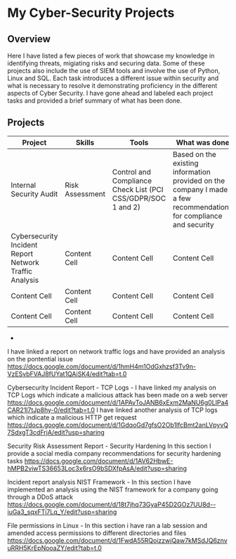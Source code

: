 # My Cyber-Security Projects

## Overview 
Here I have listed a few pieces of work that showcase my knowledge in identifying threats, migiating risks and securing data. Some of these projects also include the use of SIEM tools and involve the use of Python, Linux and SQL. Each task introduces a different issue within security and what is necessary to resolve it demonstrating proficiency in the different aspects of Cyber Security. I have gone ahead and labeled each project tasks and provided a brief summary of what has been done.

## Projects 


| Project  | Skills | Tools | What was done | Link |
| ------------- | ------------- | ------------- | ------------------- | ------------- |
|  Internal Security Audit | Risk Assessment  | Control and Compliance Check List (PCI CSS/GDPR/SOC 1 and 2)   | Based on the existing information provided on the company I made a few recommendations for compliance and security| [Click Here](https://docs.google.com/document/d/1Jgy_Ufiw7cTaeCfQVr-0_9Nq6-PVepehHtFTspOy67M/edit?usp=sharing) |
| Cybersecurity Incident Report Network Traffic Analysis | Content Cell  | Content Cell  | Content Cell  ||
| Content Cell  | Content Cell  | Content Cell  | Content Cell  ||
| Content Cell  | Content Cell  | Content Cell  | Content Cell  ||
 - 
I have linked a report on network traffic logs and have provided an analysis on the pontential issue https://docs.google.com/document/d/1hmH4m1OdGxhzsf3Tv9n-VzESvbFVAJ8fUYat1QAiSK4/edit?tab=t.0 

Cybersecurity Incident Report - TCP Logs - 
I have linked my analysis on TCP Logs which indicate a malicious attack has been made on a web server https://docs.google.com/document/d/1APAvToJANB6xExm2MaNU6g0LIPa4CAR21l7tJp8hy-0/edit?tab=t.0
I have linked another analysis of TCP logs which indicate a malicious HTTP get request https://docs.google.com/document/d/1GdqoGd7gfsO2Ob1lfcBmt2anLVpyvQ7SdxgT3cdFrjA/edit?usp=sharing

Security Risk Assessment Report -  Security Hardening
In this section I provide a social media company recommendations for security hardening tasks https://docs.google.com/document/d/1AV62HbwE-hMPB2viwTS36653Loc3x6rsO9bSDXfpAsA/edit?usp=sharing

Incident report analysis NIST Framework - 
In this section I have implemented an analysis using the NIST framework for a company going through a DDoS attack https://docs.google.com/document/d/18t7jhq73GyaP45D2GOz7UU8d--iuGa3_sqxFTi7Lq_Y/edit?usp=sharing

File permissions in Linux - 
In this section i have ran a lab session and amended access permissions to different directories and files https://docs.google.com/document/d/1FwdA55RQoizzwjQaw7kMSdJQ6znvuRRH5KrEpNooaZY/edit?tab=t.0


